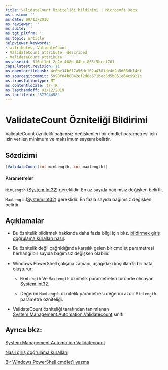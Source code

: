 ```yaml
---
title: ValidateCount özniteliği bildirimi | Microsoft Docs
ms.custom: ''
ms.date: 09/13/2016
ms.reviewer: ''
ms.suite: ''
ms.tgt_pltfrm: ''
ms.topic: article
helpviewer_keywords:
- attributes, ValidateCount
- ValidateCount attribute, described
- ValidateCount attribute
ms.assetid: 516af1ef-2c2e-408d-84bc-865f5bccf761
caps.latest.revision: 11
ms.openlocfilehash: 4e0be34b6f7a56dcf02a4381de4d2a5d08db14df
ms.sourcegitcommit: 5990f04b8042ef2d8e571bec6d5b051e64c9921c
ms.translationtype: MT
ms.contentlocale: tr-TR
ms.lasthandoff: 03/12/2019
ms.locfileid: "57794458"
---
```

# <a name="validatecount-attribute-declaration"></a>ValidateCount Özniteliği Bildirimi

ValidateCount öznitelik bağımsız değişkenleri bir cmdlet parametresi için izin verilen minimum ve maksimum sayısını belirtir.

## <a name="syntax"></a>Sözdizimi

```csharp
[ValidateCount(int minLength, int maxlength)]
```

#### <a name="parameters"></a>Parametreler

`MinLength` ([System.Int32](/dotnet/api/System.Int32)) gereklidir. En az sayıda bağımsız değişken belirtir.

`MaxLength`([System.Int32](/dotnet/api/System.Int32)) gereklidir. En fazla sayıda bağımsız değişken belirtir.

## <a name="remarks"></a>Açıklamalar

- Bu öznitelik bildirmek hakkında daha fazla bilgi için bkz. [bildirmek giriş doğrulama kuralları nasıl](http://msdn.microsoft.com/en-us/544c2100-62ba-4be4-b2a2-cc0d4e4fc45b).

- Bu öznitelik değil çağrıldığında karşılık gelen bir cmdlet parametresi herhangi bir sayıda bağımsız değişken olabilir.

- Windows PowerShell çalışma zamanı, aşağıdaki koşullarda bir hata oluşturur:

    - `MinLength` Ve `MaxLength` öznitelik parametreleri türünde olmayan [System.Int32](/dotnet/api/System.Int32).

    - Değerini `MaxLength` öznitelik parametresi değerini azdır `MinLength` parametre özniteliği.

- ValidateCount özniteliği tarafından tanımlanan [System.Management.Automation.Validatecount](/dotnet/api/System.Management.Automation.ValidateCount) sınıfı.

## <a name="see-also"></a>Ayrıca bkz:

[System.Management.Automation.Validatecount](/dotnet/api/System.Management.Automation.ValidateCount)

[Nasıl giriş doğrulama kuralları](http://msdn.microsoft.com/en-us/544c2100-62ba-4be4-b2a2-cc0d4e4fc45b)

[Bir Windows PowerShell cmdlet'i yazma](./writing-a-windows-powershell-cmdlet.md)

